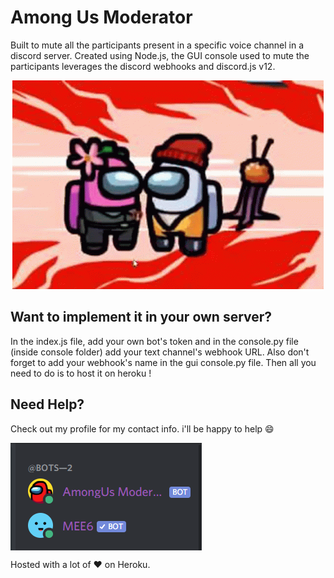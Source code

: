 # Among Us Moderator
Built to mute all the participants present in a specific voice channel in a discord server. Created using Node.js, the GUI console used to mute the participants leverages the discord webhooks and discord.js v12.

<div align="center">
  <img src="imposter.gif">
</div>

## Want to implement it in your own server?
In the index.js file, add your own bot's token and in the console.py file (inside console folder) add your text channel's webhook URL. Also don't forget to add your webhook's name in the gui console.py file. Then all you need to do is to host it on heroku !

## Need Help?
Check out my profile for my contact info. i'll be happy to help :smile:

<img align="center" src="online.png">

Hosted with a lot of :heart: on Heroku.
